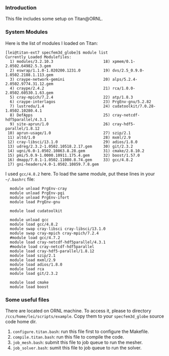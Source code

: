 ### Introduction

This file includes some setup on Titan@ORNL.

### System Modules

Here is the list of modules I loaded on Titan:
```
[lei@titan-ext7 specfem3d_globe]$ module list
Currently Loaded Modulefiles:
  1) modules/3.2.10.3                      18) xpmem/0.1-2.0502.64982.5.3.gem
  2) eswrap/1.1.0-1.020200.1231.0          19) dvs/2.5_0.9.0-1.0502.2188.1.113.gem
  3) craype-network-gemini                 20) alps/5.2.4-2.0502.9774.31.12.gem
  4) craype/2.4.2                          21) rca/1.0.0-2.0502.60530.1.63.gem
  5) cray-mpich/7.2.4                      22) atp/1.8.3
  6) craype-interlagos                     23) PrgEnv-gnu/5.2.82
  7) lustredu/1.4                          24) cudatoolkit/7.0.28-1.0502.10280.4.1
  8) DefApps                               25) cray-netcdf-hdf5parallel/4.3.1
  9) site-aprun/1.0                        26) cray-hdf5-parallel/1.8.12
 10) aprun-usage/1.0                       27) szip/2.1
 11) altd/1.0                              28) mxml/2.9
 12) cray-libsci/13.1.0                    29) adios/1.8.0
 13) udreg/2.3.2-1.0502.10518.2.17.gem     30) git/2.3.2
 14) ugni/6.0-1.0502.10863.8.28.gem        31) cmake/2.8.10.2
 15) pmi/5.0.9-1.0000.10911.175.4.gem      32) boost/1.57.0
 16) dmapp/7.0.1-1.0502.11080.8.74.gem     33) gcc/4.8.2
 17) gni-headers/4.0-1.0502.10859.7.8.gem
```
I used `gcc/4.8.2` here. To load the same module, put these lines in your `~/.bashrc` file:
```
  module unload PrgEnv-cray
  module unload PrgEnv-pgi
  module unload PrgEnv-ifort
  module load PrgEnv-gnu

  module load cudatoolkit

  module unload gcc
  module load gcc/4.8.2
  module swap cray-libsci cray-libsci/13.1.0
  module swap cray-mpich cray-mpich/7.2.4
  #module load gcc/4.7.2
  module load cray-netcdf-hdf5parallel/4.3.1
  #module load cray-netcdf-hdf5parallel
  module load cray-hdf5-parallel/1.8.12
  module load szip/2.1
  module load mxml/2.9
  module load adios/1.8.0
  module load rca
  module load git/2.3.2

  module load cmake
  module load boost
```
 
### Some useful files

There are located on ORNL machine. To access it, please to directory `/ccs/home/lei/scripts/example`. Copy them to your `specfem3d_globe` source code home dir.

  1. `configure.titan.bash`: run this file first to configure the Makefile.
  2. `compile.titan.bash`: run this file to compile the code.
  3. `job_mesh.bash`: submit this file to job queue to run the mesher.
  4. `job_solver.bash`: sumit this file to job queue to run the solver.


